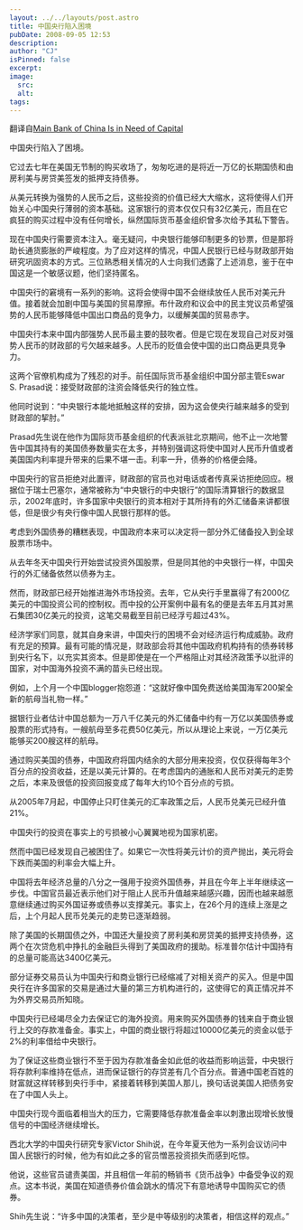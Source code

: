 ```yaml
---
layout: ../../layouts/post.astro
title: 中国央行陷入困境
pubDate: 2008-09-05 12:53
description: 
author: "CJ"
isPinned: false
excerpt: 
image:
  src:
  alt:
tags: 
---
```

翻译自[Main Bank of China Is in Need of Capital](https://www.nytimes.com/2008/09/05/business/worldbusiness/05yuan.html)

中国央行陷入了困境。

它过去七年在美国无节制的购买收场了，匆匆吃进的是将近一万亿的长期国债和由房利美与房贷美签发的抵押支持债券。

从美元转换为强势的人民币之后，这些投资的价值已经大大缩水，这将使得人们开始关心中国央行薄弱的资本基础。这家银行的资本仅仅只有32亿美元，而且在它疯狂的购买过程中没有任何增长，纵然国际货币基金组织曾多次给予其私下警告。

现在中国央行需要资本注入。毫无疑问，中央银行能够印制更多的钞票，但是那将助长通货膨胀的严峻程度。为了应对这样的情况，中国人民银行已经与财政部开始研究巩固资本的方式。三位熟悉相关情况的人士向我们透露了上述消息，鉴于在中国这是一个敏感议题，他们坚持匿名。

中国央行的窘境有一系列的影响。这将会使得中国不会继续放任人民币对美元升值。接着就会加剧中国与美国的贸易摩擦。布什政府和议会中的民主党议员希望强势的人民币能够降低中国出口商品的竞争力，以缓解美国的贸易赤字。

中国央行本来中国内部强势人民币最主要的鼓吹者。但是它现在发现自己对反对强势人民币的财政部的亏欠越来越多。人民币的贬值会使中国的出口商品更具竞争力。

这两个官僚机构成为了残忍的对手。前任国际货币基金组织中国分部主管Eswar S. Prasad说：接受财政部的注资会降低央行的独立性。

他同时说到：“中央银行本能地抵触这样的安排，因为这会使央行越来越多的受到财政部的挈肘。”

Prasad先生说在他作为国际货币基金组织的代表派驻北京期间，他不止一次地警告中国其持有的美国债券数量实在太多，并特别强调这将使中国对人民币升值或者美国国内利率提升带来的后果不堪一击。利率一升，债券的价格便会降。

中国央行的官员拒绝对此置评，财政部的官员也对电话或者传真采访拒绝回应。根据位于瑞士巴塞尔，通常被称为“中央银行的中央银行”的国际清算银行的数据显示，2002年底时，许多国家中央银行的资本相对于其所持有的外汇储备来讲都很低，但是很少有央行像中国人民银行那样的低。

考虑到外国债券的糟糕表现，中国政府本来可以决定将一部分外汇储备投入到全球股票市场中。

从去年冬天中国央行开始尝试投资外国股票，但是同其他的中央银行一样，中国央行的外汇储备依然以债券为主。

然而，财政部已经开始推进海外市场投资。去年，它从央行手里赢得了有2000亿美元的中国投资公司的控制权。而中投的公开案例中最有名的便是去年五月其对黑石集团30亿美元的投资，这笔交易截至目前已经浮亏超过43%。

经济学家们同意，就其自身来讲，中国央行的困境不会对经济运行构成威胁。政府有充足的预算。最有可能的情况是，财政部会将其他中国政府机构持有的债券转移到央行名下，以充实其资本。但是即使是在一个严格阻止对其经济政策予以批评的国家，对中国海外投资不满的苗头已经出现。

例如，上个月一个中国blogger抱怨道：“这就好像中国免费送给美国海军200架全新的航母当礼物一样。”

据银行业者估计中国总额为一万八千亿美元的外汇储备中约有一万亿以美国债券或股票的形式持有。一艘航母至多花费50亿美元，所以从理论上来说，一万亿美元能够买200艘这样的航母。

通过购买美国的债券，中国政府将国内结余的大部分用来投资，仅仅获得每年3个百分点的投资收益，还是以美元计算的。在考虑国内的通胀和人民币对美元的走势之后，本来及很低的投资回报变成了每年大约10个百分点的亏损。

从2005年7月起，中国停止只盯住美元的汇率政策之后，人民币兑美元已经升值21%。

中国央行的投资在事实上的亏损被小心翼翼地视为国家机密。

然而中国已经发现自己被困住了。如果它一次性将美元计价的资产抛出，美元将会下跌而美国的利率会大幅上升。

中国将去年经济总量的八分之一强用于投资外国债券，并且在今年上半年继续这一步伐。中国官员最近表示他们对于阻止人民币升值越来越感兴趣，因而也越来越愿意继续通过购买外国证券或债券以支撑美元。事实上，在26个月的连续上涨是之后，上个月起人民币兑美元的走势已逐渐趋弱。

除了美国的长期国债之外，中国还大量投资了房利美和房贷美的抵押支持债券，这两个在次贷危机中挣扎的金融巨头得到了美国政府的援助。标准普尔估计中国持有的总量可能高达3400亿美元。

部分证券交易员认为中国央行和商业银行已经缩减了对相关资产的买入。但是中国央行在许多国家的交易是通过大量的第三方机构进行的，这使得它的真正情况并不为外界交易员所知晓。

中国央行已经竭尽全力去保证它的海外投资。用来购买外国债券的钱来自于商业银行上交的存款准备金。事实上，中国的商业银行将超过10000亿美元的资金以低于2%的利率借给中央银行。

为了保证这些商业银行不至于因为存款准备金如此低的收益而影响运营，中央银行将存款利率维持在低点，进而保证银行的存贷差有几个百分点。普通中国老百姓的财富就这样转移到央行手中，紧接着转移到美国人那儿，换句话说美国人把债务安在了中国人头上。

中国央行现今面临着相当大的压力，它需要降低存款准备金率以刺激出现增长放慢信号的中国经济继续增长。

西北大学的中国央行研究专家Victor Shih说，在今年夏天他为一系列会议访问中国人民银行的时候，他为有如此之多的官员憎恶投资损失而感到吃惊。

他说，这些官员谴责美国，并且相信一年前的畅销书《货币战争》中备受争议的观点。这本书说，美国在知道债券价值会跳水的情况下有意地诱导中国购买它的债券。

Shih先生说：“许多中国的决策者，至少是中等级别的决策者，相信这样的观点。”
